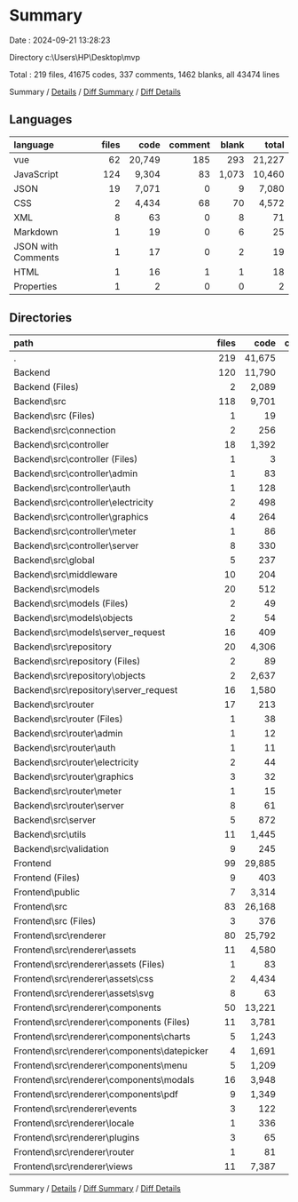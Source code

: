 # Summary

Date : 2024-09-21 13:28:23

Directory c:\\Users\\HP\\Desktop\\mvp

Total : 219 files,  41675 codes, 337 comments, 1462 blanks, all 43474 lines

Summary / [Details](details.md) / [Diff Summary](diff.md) / [Diff Details](diff-details.md)

## Languages
| language | files | code | comment | blank | total |
| :--- | ---: | ---: | ---: | ---: | ---: |
| vue | 62 | 20,749 | 185 | 293 | 21,227 |
| JavaScript | 124 | 9,304 | 83 | 1,073 | 10,460 |
| JSON | 19 | 7,071 | 0 | 9 | 7,080 |
| CSS | 2 | 4,434 | 68 | 70 | 4,572 |
| XML | 8 | 63 | 0 | 8 | 71 |
| Markdown | 1 | 19 | 0 | 6 | 25 |
| JSON with Comments | 1 | 17 | 0 | 2 | 19 |
| HTML | 1 | 16 | 1 | 1 | 18 |
| Properties | 1 | 2 | 0 | 0 | 2 |

## Directories
| path | files | code | comment | blank | total |
| :--- | ---: | ---: | ---: | ---: | ---: |
| . | 219 | 41,675 | 337 | 1,462 | 43,474 |
| Backend | 120 | 11,790 | 51 | 1,036 | 12,877 |
| Backend (Files) | 2 | 2,089 | 0 | 2 | 2,091 |
| Backend\\src | 118 | 9,701 | 51 | 1,034 | 10,786 |
| Backend\\src (Files) | 1 | 19 | 0 | 4 | 23 |
| Backend\\src\\connection | 2 | 256 | 0 | 31 | 287 |
| Backend\\src\\controller | 18 | 1,392 | 0 | 262 | 1,654 |
| Backend\\src\\controller (Files) | 1 | 3 | 0 | 1 | 4 |
| Backend\\src\\controller\\admin | 1 | 83 | 0 | 14 | 97 |
| Backend\\src\\controller\\auth | 1 | 128 | 0 | 28 | 156 |
| Backend\\src\\controller\\electricity | 2 | 498 | 0 | 95 | 593 |
| Backend\\src\\controller\\graphics | 4 | 264 | 0 | 48 | 312 |
| Backend\\src\\controller\\meter | 1 | 86 | 0 | 12 | 98 |
| Backend\\src\\controller\\server | 8 | 330 | 0 | 64 | 394 |
| Backend\\src\\global | 5 | 237 | 0 | 11 | 248 |
| Backend\\src\\middleware | 10 | 204 | 0 | 36 | 240 |
| Backend\\src\\models | 20 | 512 | 22 | 58 | 592 |
| Backend\\src\\models (Files) | 2 | 49 | 0 | 4 | 53 |
| Backend\\src\\models\\objects | 2 | 54 | 0 | 6 | 60 |
| Backend\\src\\models\\server_request | 16 | 409 | 22 | 48 | 479 |
| Backend\\src\\repository | 20 | 4,306 | 1 | 381 | 4,688 |
| Backend\\src\\repository (Files) | 2 | 89 | 0 | 5 | 94 |
| Backend\\src\\repository\\objects | 2 | 2,637 | 0 | 197 | 2,834 |
| Backend\\src\\repository\\server_request | 16 | 1,580 | 1 | 179 | 1,760 |
| Backend\\src\\router | 17 | 213 | 0 | 33 | 246 |
| Backend\\src\\router (Files) | 1 | 38 | 0 | 2 | 40 |
| Backend\\src\\router\\admin | 1 | 12 | 0 | 2 | 14 |
| Backend\\src\\router\\auth | 1 | 11 | 0 | 2 | 13 |
| Backend\\src\\router\\electricity | 2 | 44 | 0 | 4 | 48 |
| Backend\\src\\router\\graphics | 3 | 32 | 0 | 6 | 38 |
| Backend\\src\\router\\meter | 1 | 15 | 0 | 2 | 17 |
| Backend\\src\\router\\server | 8 | 61 | 0 | 15 | 76 |
| Backend\\src\\server | 5 | 872 | 0 | 4 | 876 |
| Backend\\src\\utils | 11 | 1,445 | 28 | 175 | 1,648 |
| Backend\\src\\validation | 9 | 245 | 0 | 39 | 284 |
| Frontend | 99 | 29,885 | 286 | 426 | 30,597 |
| Frontend (Files) | 9 | 403 | 1 | 11 | 415 |
| Frontend\\public | 7 | 3,314 | 1 | 1 | 3,316 |
| Frontend\\src | 83 | 26,168 | 284 | 414 | 26,866 |
| Frontend\\src (Files) | 3 | 376 | 21 | 27 | 424 |
| Frontend\\src\\renderer | 80 | 25,792 | 263 | 387 | 26,442 |
| Frontend\\src\\renderer\\assets | 11 | 4,580 | 68 | 79 | 4,727 |
| Frontend\\src\\renderer\\assets (Files) | 1 | 83 | 0 | 1 | 84 |
| Frontend\\src\\renderer\\assets\\css | 2 | 4,434 | 68 | 70 | 4,572 |
| Frontend\\src\\renderer\\assets\\svg | 8 | 63 | 0 | 8 | 71 |
| Frontend\\src\\renderer\\components | 50 | 13,221 | 85 | 230 | 13,536 |
| Frontend\\src\\renderer\\components (Files) | 11 | 3,781 | 4 | 17 | 3,802 |
| Frontend\\src\\renderer\\components\\charts | 5 | 1,243 | 1 | 45 | 1,289 |
| Frontend\\src\\renderer\\components\\datepicker | 4 | 1,691 | 0 | 71 | 1,762 |
| Frontend\\src\\renderer\\components\\menu | 5 | 1,209 | 1 | 27 | 1,237 |
| Frontend\\src\\renderer\\components\\modals | 16 | 3,948 | 79 | 61 | 4,088 |
| Frontend\\src\\renderer\\components\\pdf | 9 | 1,349 | 0 | 9 | 1,358 |
| Frontend\\src\\renderer\\events | 3 | 122 | 5 | 5 | 132 |
| Frontend\\src\\renderer\\locale | 1 | 336 | 0 | 1 | 337 |
| Frontend\\src\\renderer\\plugins | 3 | 65 | 1 | 10 | 76 |
| Frontend\\src\\renderer\\router | 1 | 81 | 4 | 3 | 88 |
| Frontend\\src\\renderer\\views | 11 | 7,387 | 100 | 59 | 7,546 |

Summary / [Details](details.md) / [Diff Summary](diff.md) / [Diff Details](diff-details.md)